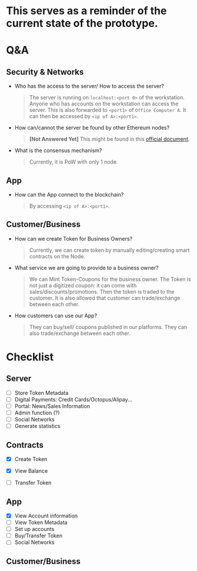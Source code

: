 # This serves as a reminder of the current state of the prototype. 


**Q&A**
=======================================================



## Security & Networks

- Who has the access to the server/ How to access the server?
    
    >The server is running on `localhost:<port 0>` of the workstation. Anyone who has accounts on the workstation can access the server. This is also forwarded to `<port1>` of `Office Computer A`. It can then be accessed by `<ip of A>:<port1>`. 

- How can/cannot the server be found by other Ethereum nodes?

    >**[Not Answered Yet]** This might be found in this [official document](https://geth.ethereum.org/docs/interface/private-network).

- What is the consensus mechanism?
    
    >Currently, it is PoW with only 1 node.


## App
- How can the App connect to the blockchain?
  > By accessing `<ip of A>:<port1>`.

## Customer/Business
- How can we create Token for Business Owners?
   > Currently, we can create token by manually editing/creating smart contracts on the Node.
- What service we are going to provide to a business owner?
    > We can Mint Token-Coupons for the business owner. The Token is not just a digitized coupon: it can come with sales/discounts/promotions. Then the token is traded to the customer. It is also allowed that customer can trade/exchange between each other.

- How customers can use our App? 
   > They can buy/sell/ coupons published in our platforms. They can also trade/exchange between each other.



**Checklist**
=====================
<!-- add to do list here  -->


## Server
- [ ] Store Token Metadata
- [ ] Digital Payments: Credit Cards/Octopus/Alipay...
- [ ] Portal: News/Sales Information
- [ ] Admin function (?)
- [ ] Social Networks
- [ ] Generate statistics

## Contracts
- [x] Create Token
- [x] View Balance
- [ ] Transfer Token
  

## App
- [x] View Account information
- [ ] View Token Metadata
- [ ] Set up accounts
- [ ] Buy/Transfer Token 
- [ ] Social Networks

## Customer/Business
